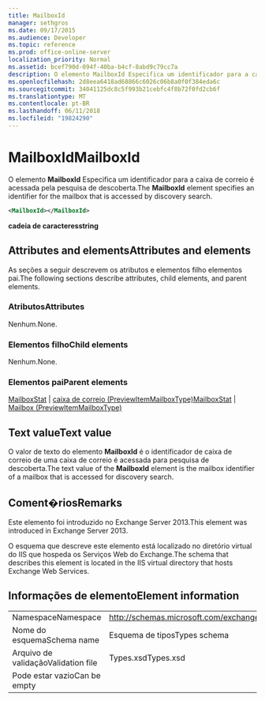 ```yaml
---
title: MailboxId
manager: sethgros
ms.date: 09/17/2015
ms.audience: Developer
ms.topic: reference
ms.prod: office-online-server
localization_priority: Normal
ms.assetid: bcef790d-094f-40ba-b4cf-8abd9c79cc7a
description: O elemento MailboxId Especifica um identificador para a caixa de correio é acessada pela pesquisa de descoberta.
ms.openlocfilehash: 2d8eea6418ad68866c6026c06b8a0f0f384eda6c
ms.sourcegitcommit: 34041125dc8c5f993b21cebfc4f8b72f0fd2cb6f
ms.translationtype: MT
ms.contentlocale: pt-BR
ms.lasthandoff: 06/11/2018
ms.locfileid: "19824290"
---
```

# <a name="mailboxid"></a><span data-ttu-id="27929-103">MailboxId</span><span class="sxs-lookup"><span data-stu-id="27929-103">MailboxId</span></span>

<span data-ttu-id="27929-104">O elemento **MailboxId** Especifica um identificador para a caixa de correio é acessada pela pesquisa de descoberta.</span><span class="sxs-lookup"><span data-stu-id="27929-104">The **MailboxId** element specifies an identifier for the mailbox that is accessed by discovery search.</span></span> 
  
```XML
<MailboxId></MailboxId>
```

<span data-ttu-id="27929-105">**cadeia de caracteres**</span><span class="sxs-lookup"><span data-stu-id="27929-105">**string**</span></span>

## <a name="attributes-and-elements"></a><span data-ttu-id="27929-106">Attributes and elements</span><span class="sxs-lookup"><span data-stu-id="27929-106">Attributes and elements</span></span>

<span data-ttu-id="27929-107">As seções a seguir descrevem os atributos e elementos filho elementos pai.</span><span class="sxs-lookup"><span data-stu-id="27929-107">The following sections describe attributes, child elements, and parent elements.</span></span>
  
### <a name="attributes"></a><span data-ttu-id="27929-108">Atributos</span><span class="sxs-lookup"><span data-stu-id="27929-108">Attributes</span></span>

<span data-ttu-id="27929-109">Nenhum.</span><span class="sxs-lookup"><span data-stu-id="27929-109">None.</span></span>
  
### <a name="child-elements"></a><span data-ttu-id="27929-110">Elementos filho</span><span class="sxs-lookup"><span data-stu-id="27929-110">Child elements</span></span>

<span data-ttu-id="27929-111">Nenhum.</span><span class="sxs-lookup"><span data-stu-id="27929-111">None.</span></span>
  
### <a name="parent-elements"></a><span data-ttu-id="27929-112">Elementos pai</span><span class="sxs-lookup"><span data-stu-id="27929-112">Parent elements</span></span>

<span data-ttu-id="27929-113">[MailboxStat](mailboxstat.md) | [caixa de correio (PreviewItemMailboxType)](mailbox-previewitemmailboxtype.md)</span><span class="sxs-lookup"><span data-stu-id="27929-113">[MailboxStat](mailboxstat.md) | [Mailbox (PreviewItemMailboxType)](mailbox-previewitemmailboxtype.md)</span></span>
  
## <a name="text-value"></a><span data-ttu-id="27929-114">Text value</span><span class="sxs-lookup"><span data-stu-id="27929-114">Text value</span></span>

<span data-ttu-id="27929-115">O valor de texto do elemento **MailboxId** é o identificador de caixa de correio de uma caixa de correio é acessada para pesquisa de descoberta.</span><span class="sxs-lookup"><span data-stu-id="27929-115">The text value of the **MailboxId** element is the mailbox identifier of a mailbox that is accessed for discovery search.</span></span> 
  
## <a name="remarks"></a><span data-ttu-id="27929-116">Coment�rios</span><span class="sxs-lookup"><span data-stu-id="27929-116">Remarks</span></span>

<span data-ttu-id="27929-117">Este elemento foi introduzido no Exchange Server 2013.</span><span class="sxs-lookup"><span data-stu-id="27929-117">This element was introduced in Exchange Server 2013.</span></span>
  
<span data-ttu-id="27929-118">O esquema que descreve este elemento está localizado no diretório virtual do IIS que hospeda os Serviços Web do Exchange.</span><span class="sxs-lookup"><span data-stu-id="27929-118">The schema that describes this element is located in the IIS virtual directory that hosts Exchange Web Services.</span></span>
  
## <a name="element-information"></a><span data-ttu-id="27929-119">Informações de elemento</span><span class="sxs-lookup"><span data-stu-id="27929-119">Element information</span></span>

|||
|:-----|:-----|
|<span data-ttu-id="27929-120">Namespace</span><span class="sxs-lookup"><span data-stu-id="27929-120">Namespace</span></span>  <br/> |http://schemas.microsoft.com/exchange/services/2006/types  <br/> |
|<span data-ttu-id="27929-121">Nome do esquema</span><span class="sxs-lookup"><span data-stu-id="27929-121">Schema name</span></span>  <br/> |<span data-ttu-id="27929-122">Esquema de tipos</span><span class="sxs-lookup"><span data-stu-id="27929-122">Types schema</span></span>  <br/> |
|<span data-ttu-id="27929-123">Arquivo de validação</span><span class="sxs-lookup"><span data-stu-id="27929-123">Validation file</span></span>  <br/> |<span data-ttu-id="27929-124">Types.xsd</span><span class="sxs-lookup"><span data-stu-id="27929-124">Types.xsd</span></span>  <br/> |
|<span data-ttu-id="27929-125">Pode estar vazio</span><span class="sxs-lookup"><span data-stu-id="27929-125">Can be empty</span></span>  <br/> ||
   

